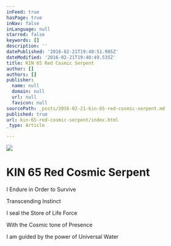 ```yaml
---
inFeed: true
hasPage: true
inNav: false
inLanguage: null
starred: false
keywords: []
description: ''
datePublished: '2016-02-21T19:40:51.985Z'
dateModified: '2016-02-21T19:40:49.535Z'
title: KIN 65 Red Cosmic Serpent
author: []
authors: []
publisher:
  name: null
  domain: null
  url: null
  favicon: null
sourcePath: _posts/2016-02-21-kin-65-red-cosmic-serpent.md
published: true
url: kin-65-red-cosmic-serpent/index.html
_type: Article

---
```

![](https://the-grid-user-content.s3-us-west-2.amazonaws.com/7669b656-e1bf-4656-8da1-69247d73cd57.png)

# KIN 65 Red Cosmic Serpent

I Endure in Order to Survive

Transcending Instinct

I seal the Store of Life Force

With the Cosmic tone of Presence

I am guided by the power of Universal Water